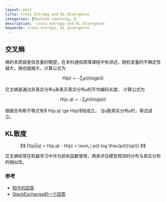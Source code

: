 ```yaml
---
layout: post
title: Cross Entropy and KL divergence 
categories: [Machine Learning, ]
description:  cross entropy and KL divergence 
keywords: cross entropy, KL divergence
---
```



## 交叉熵
熵的本质就是信息量的期望，在本科通信原理课程中有讲述，随机变量的不确定性越大，熵也就越大，计算公式为   

$$ H(p) = - \sum_{i} p(i) log p(i) $$


交叉熵是通过非真实分布`q`来表示真实分布`p`的平均编码长度， 计算公式为

$$ H(p,q) = - \sum_i p(i)  log q(i) $$ 

根据吉布斯不等式有$ H(p,q) \ge H(p)$恒成立， 当`q`取真实分布`p`时，等式成立。

## KL散度
$$ D(p||q) = H(p,q) - H(p) = \sum_i p(i) log \frac{p(i)}{q(i)} $$

交叉熵经常在机器学习中作为损失函数使用，用来评估模型预测的分布与真实分布的相似性。



### 参考
- [知乎的回答](https://www.zhihu.com/question/41252833)
- [StackExchange的一个回答](https://stats.stackexchange.com/questions/265966/why-do-we-use-kullback-leibler-divergence-rather-than-cross-entropy-in-the-t-sne)
